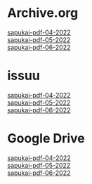 # Archive.org

[sapukai-pdf-04-2022](https://archive.org/details/sapukai_pdf_abril_2022)\
[sapukai-pdf-05-2022](https://archive.org/details/sapukai_pdf_mayo_2022)\
[sapukai-pdf-06-2022](https://archive.org/details/sapukaipdf-junio-2022)


# issuu

[sapukai-pdf-04-2022](https://issuu.com/sapukaizine/docs/sapukai_pdf_abril_2022)\
[sapukai-pdf-05-2022](https://issuu.com/sapukaizine/docs/sapukai_pdf_mayo_2022)\
[sapukai-pdf-06-2022](https://issuu.com/sapukaizine/docs/sapukaipdf-junio-2022)

# Google Drive

[sapukai-pdf-04-2022](https://drive.google.com/file/d/1yTzWXS695z5MkzMqlC3W18chosN--_Yc/view?usp=sharing)\
[sapukai-pdf-05-2022](https://drive.google.com/file/d/1SfZIkhOV1NIQLC2OSWipDRXzpMUA3p20/view?usp=sharing)\
[sapukai-pdf-06-2022](https://drive.google.com/file/d/1p72PJY88h27x69j5Y7y15ZIGxQ225XfJ/view?usp=sharing)
